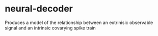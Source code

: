 # neural-decoder
Produces a model of the relationship between an extrinisic observable signal and an intrinsic covarying spike train

